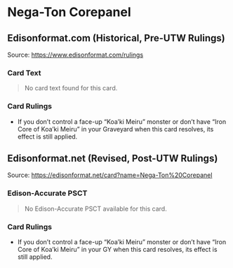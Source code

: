 # Nega-Ton Corepanel

## Edisonformat.com (Historical, Pre-UTW Rulings)

Source: https://www.edisonformat.com/rulings

### Card Text

> No card text found for this card.

### Card Rulings

*   If you don’t control a face-up “Koa’ki Meiru” monster or don’t have “Iron Core of Koa’ki Meiru” in your Graveyard when this card resolves, its effect is still applied.

## Edisonformat.net (Revised, Post-UTW Rulings)

Source: https://edisonformat.net/card?name=Nega-Ton%20Corepanel

### Edison-Accurate PSCT

> No Edison-Accurate PSCT available for this card.

### Card Rulings

*   If you don’t control a face-up “Koa’ki Meiru” monster or don’t have “Iron Core of Koa’ki Meiru” in your GY when this card resolves, its effect is still applied.
            